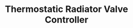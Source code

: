 ---
date_added: 2020-07-12
vendor: Shojzj
model: 378RT 
title: Thermostatic Radiator Valve Controller
zigbeemodel: ['kud7u2l','TS0601']
category: hvac
supports: temperature, thermostat, battery
mlink: 
link: https://www.aliexpress.com/item/4001043738901.html
link2: 
compatible: [z2m,iob,deconz]
deconz: 3105
---